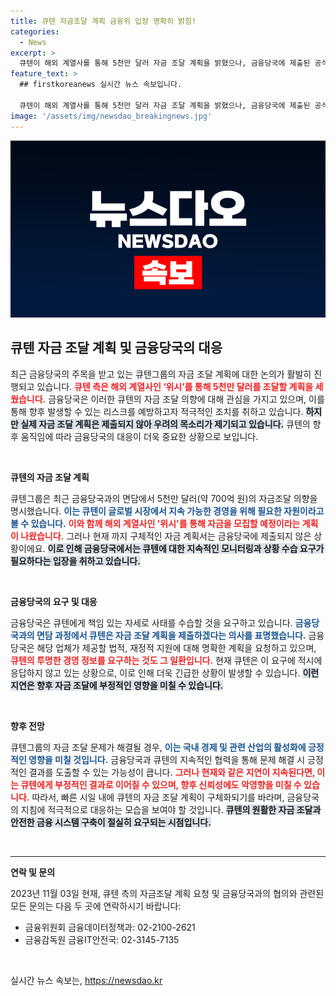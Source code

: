 ```yaml
---
title: 큐텐 자금조달 계획 금융위 입장 명확히 밝힘!
categories:
  - News
excerpt: >
  큐텐이 해외 계열사를 통해 5천만 달러 자금 조달 계획을 밝혔으나, 금융당국에 제출된 공식 계획은 아직 없어 논란이 일고 있다. 사태 수습을 촉구받고 있는 큐텐의 향후 행보에 주목!
feature_text: >
  ## firstkoreanews 실시간 뉴스 속보입니다.

  큐텐이 해외 계열사를 통해 5천만 달러 자금 조달 계획을 밝혔으나, 금융당국에 제출된 공식 계획은 아직 없어 논란이 일고 있다. 사태 수습을 촉구받고 있는 큐텐의 향후 행보에 주목!
image: '/assets/img/newsdao_breakingnews.jpg'
---
```


<p><img src="/assets/img/newsdao_breakingnews.jpg" alt="firstkoreanews 속보" /></p>

<h2 data-ke-size="size26">큐텐 자금 조달 계획 및 금융당국의 대응</h2>

<p data-ke-size="size16">최근 금융당국의 주목을 받고 있는 큐텐그룹의 자금 조달 계획에 대한 논의가 활발히 진행되고 있습니다. <b><span style="color: #ee2323;">큐텐 측은 해외 계열사인 ‘위시’를 통해 5천만 달러를 조달할 계획을 세웠습니다.</span></b> 금융당국은 이러한 큐텐의 자금 조달 의향에 대해 관심을 가지고 있으며, 이를 통해 향후 발생할 수 있는 리스크를 예방하고자 적극적인 조치를 취하고 있습니다. <b><span style="background-color: #21538527;">하지만 실제 자금 조달 계획은 제출되지 않아 우려의 목소리가 제기되고 있습니다.</span></b> 큐텐의 향후 움직임에 따라 금융당국의 대응이 더욱 중요한 상황으로 보입니다.</p>

<p data-ke-size="size16">&nbsp;</p>

<p><b>큐텐의 자금 조달 계획</b></p>

<p>큐텐그룹은 최근 금융당국과의 면담에서 5천만 달러(약 700억 원)의 자금조달 의향을 명시했습니다. <b><span style="color: #1a5490;">이는 큐텐이 글로벌 시장에서 지속 가능한 경영을 위해 필요한 자원이라고 볼 수 있습니다.</span></b> <b><span style="color: #ee2323;">이와 함께 해외 계열사인 '위시'를 통해 자금을 모집할 예정이라는 계획이 나왔습니다.</span></b> 그러나 현재 까지 구체적인 자금 계획서는 금융당국에 제출되지 않은 상황이에요. <b><span style="background-color: #21538527;">이로 인해 금융당국에서는 큐텐에 대한 지속적인 모니터링과 상황 수습 요구가 필요하다는 입장을 취하고 있습니다.</span></b></p>

<p data-ke-size="size16">&nbsp;</p>

<p><b>금융당국의 요구 및 대응</b></p>

<p>금융당국은 큐텐에게 책임 있는 자세로 사태를 수습할 것을 요구하고 있습니다. <b><span style="color: #1a5490;">금융당국과의 면담 과정에서 큐텐은 자금 조달 계획을 제출하겠다는 의사를 표명했습니다.</span></b> 금융당국은 해당 업체가 제공할 법적, 재정적 지원에 대해 명확한 계획을 요청하고 있으며, <b><span style="color: #ee2323;">큐텐의 투명한 경영 정보를 요구하는 것도 그 일환입니다.</span></b> 현재 큐텐은 이 요구에 적시에 응답하지 않고 있는 상황으로, 이로 인해 더욱 긴급한 상황이 발생할 수 있습니다. <b><span style="background-color: #21538527;">이런 지연은 향후 자금 조달에 부정적인 영향을 미칠 수 있습니다.</span></b></p>

<p data-ke-size="size16">&nbsp;</p>

<p><b>향후 전망</b></p>

<p>큐텐그룹의 자금 조달 문제가 해결될 경우, <b><span style="color: #1a5490;">이는 국내 경제 및 관련 산업의 활성화에 긍정적인 영향을 미칠 것입니다.</span></b> 금융당국과 큐텐의 지속적인 협력을 통해 문제 해결 시 긍정적인 결과를 도출할 수 있는 가능성이 큽니다. <b><span style="color: #ee2323;">그러나 현재와 같은 지연이 지속된다면, 이는 큐텐에게 부정적인 결과로 이어질 수 있으며, 향후 신뢰성에도 악영향을 미칠 수 있습니다.</span></b> 따라서, 빠른 시일 내에 큐텐의 자금 조달 계획이 구체화되기를 바라며, 금융당국의 지침에 적극적으로 대응하는 모습을 보여야 할 것입니다. <b><span style="background-color: #21538527;">큐텐의 원활한 자금 조달과 안전한 금융 시스템 구축이 절실히 요구되는 시점입니다.</span></b></p>

<p data-ke-size="size16">&nbsp;</p>

<hr/>

<p><b>연락 및 문의</b></p>

<p>2023년 11월 03일 현재, 큐텐 측의 자금조달 계획 요청 및 금융당국과의 협의와 관련된 모든 문의는 다음 두 곳에 연락하시기 바랍니다:</p>

<ul>
    <li>금융위원회 금융데이터정책과: 02-2100-2621</li>
    <li>금융감독원 금융IT안전국: 02-3145-7135</li>
</ul>

<p data-ke-size="size16">&nbsp;</p>

<p data-ke-size="size16"></p>
실시간 뉴스 속보는, <a href="https://newsdao.kr" rel="dofollow">https://newsdao.kr</a>


